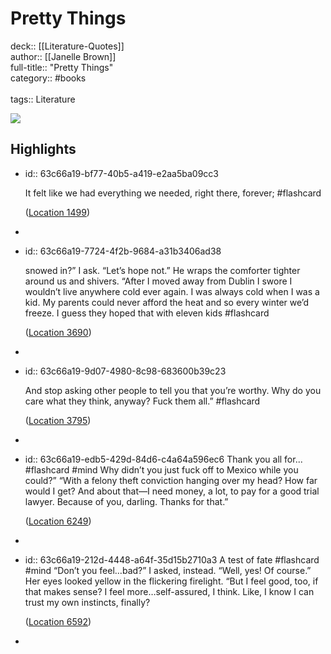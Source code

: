 # Pretty Things

deck:: [[Literature-Quotes]]\
author:: [[Janelle Brown]]\
full-title:: "Pretty Things"\
category:: #books\
\
tags:: Literature  

![](https://m.media-amazon.com/images/I/91be5itnaAL._SY160.jpg)
## Highlights
- id:: 63c66a19-bf77-40b5-a419-e2aa5ba09cc3
  
  It felt like we had everything we needed, right there, forever; #flashcard 
  
  
    ([Location 1499](https://readwise.io/to_kindle?action=open&asin=B087FDL5VJ&location=1499))
-
- id:: 63c66a19-7724-4f2b-9684-a31b3406ad38
  
  snowed in?” I ask. “Let’s hope not.” He wraps the comforter tighter around us and shivers. “After I moved away from Dublin I swore I wouldn’t live anywhere cold ever again. I was always cold when I was a kid. My parents could never afford the heat and so every winter we’d freeze. I guess they hoped that with eleven kids #flashcard 
  
  
    ([Location 3690](https://readwise.io/to_kindle?action=open&asin=B087FDL5VJ&location=3690))
-
- id:: 63c66a19-9d07-4980-8c98-683600b39c23
  
  And stop asking other people to tell you that you’re worthy. Why do you care what they think, anyway? Fuck them all.” #flashcard 
  
  
    ([Location 3795](https://readwise.io/to_kindle?action=open&asin=B087FDL5VJ&location=3795))
-
- id:: 63c66a19-edb5-429d-84d6-c4a64a596ec6
   Thank you all for... #flashcard  #mind 
    Why didn’t you just fuck off to Mexico while you could?” “With a felony theft conviction hanging over my head? How far would I get? And about that—I need money, a lot, to pay for a good trial lawyer. Because of you, darling. Thanks for that.”
  
    ([Location 6249](https://readwise.io/to_kindle?action=open&asin=B087FDL5VJ&location=6249))
-
- id:: 63c66a19-212d-4448-a64f-35d15b2710a3
   A test of fate #flashcard  #mind 
    “Don’t you feel…bad?” I asked, instead. “Well, yes! Of course.” Her eyes looked yellow in the flickering firelight. “But I feel good, too, if that makes sense? I feel more…self-assured, I think. Like, I know I can trust my own instincts, finally?
  
    ([Location 6592](https://readwise.io/to_kindle?action=open&asin=B087FDL5VJ&location=6592))
-